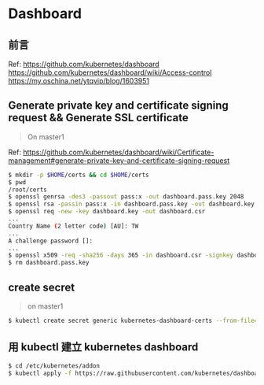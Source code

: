 # Dashboard

## 前言
Ref: https://github.com/kubernetes/dashboard
https://github.com/kubernetes/dashboard/wiki/Access-control  
https://my.oschina.net/ytqvip/blog/1603951

## Generate private key and certificate signing request && Generate SSL certificate
> On master1

Ref: https://github.com/kubernetes/dashboard/wiki/Certificate-management#generate-private-key-and-certificate-signing-request
```sh
$ mkdir -p $HOME/certs && cd $HOME/certs
$ pwd
/root/certs
$ openssl genrsa -des3 -passout pass:x -out dashboard.pass.key 2048
$ openssl rsa -passin pass:x -in dashboard.pass.key -out dashboard.key
$ openssl req -new -key dashboard.key -out dashboard.csr
...
Country Name (2 letter code) [AU]: TW
...
A challenge password []:
...
$ openssl x509 -req -sha256 -days 365 -in dashboard.csr -signkey dashboard.key -out dashboard.crt
$ rm dashboard.pass.key
```

## create secret
> on master1
```sh
$ kubectl create secret generic kubernetes-dashboard-certs --from-file=$HOME/certs -n kube-system
```


## 用 kubectl 建立 kubernetes dashboard
```sh
$ cd /etc/kubernetes/addon
$ kubectl apply -f https://raw.githubusercontent.com/kubernetes/dashboard/master/src/deploy/recommended/kubernetes-dashboard.yaml
```
